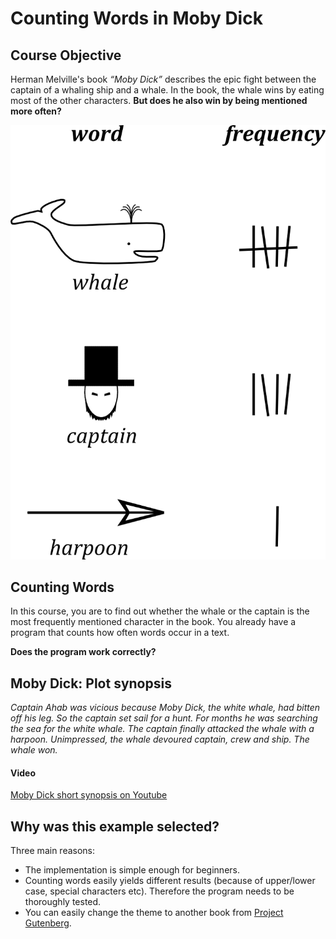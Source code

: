 # Counting Words in Moby Dick

## Course Objective
Herman Melville's book *“Moby Dick”* describes the epic fight between the captain of a whaling ship and a whale. In the book, the whale wins by eating most of the other characters. **But does he also win by being mentioned more often?**

![tick marks while counting words](mobydick.png "Counting words")

## Counting Words
In this course, you are to find out whether the whale or the captain is the most frequently mentioned character in the book. You already have a program that counts how often words occur in a text.

**Does the program work correctly?**


## Moby Dick: Plot synopsis
*Captain Ahab was vicious because Moby Dick, the white whale, had bitten off his leg. So the captain set sail for a hunt. For months he was searching the sea for the white whale. The captain finally attacked the whale with a harpoon. Unimpressed, the whale devoured captain, crew and ship. The whale won.*

#### Video
[Moby Dick short synopsis on Youtube](https://www.youtube.com/watch?v=EFPhnR5CZtc)



## Why was this example selected?

Three main reasons:

* The implementation is simple enough for beginners.
* Counting words easily yields different results (because of upper/lower case, special characters etc). Therefore the program needs to be thoroughly tested.
* You can easily change the theme to another book from [Project Gutenberg](http://www.gutenberg.org/).
